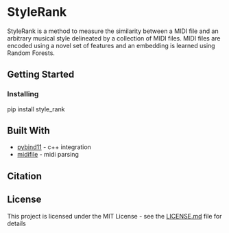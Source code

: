 # StyleRank

StyleRank is a method to measure the similarity between a MIDI file and an arbitrary musical style delineated by a collection of MIDI files. MIDI files are encoded using a novel set of features and an embedding is learned using Random Forests.

## Getting Started

### Installing

pip install style_rank

## Built With

* [pybind11](https://github.com/pybind/pybind11) - c++ integration 
* [midifile](https://midifile.sapp.org/) - midi parsing

## Citation



## License

This project is licensed under the MIT License - see the [LICENSE.md](LICENSE.md) file for details
